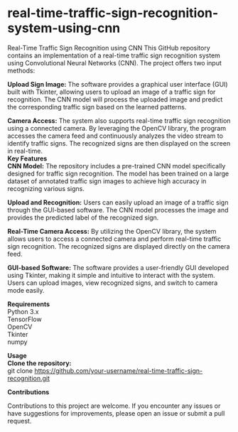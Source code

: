 # real-time-traffic-sign-recognition-system-using-cnn
Real-Time Traffic Sign Recognition using CNN
This GitHub repository contains an implementation of a real-time traffic sign recognition system using Convolutional Neural Networks (CNN). The project offers two input methods:

**Upload Sign Image:** The software provides a graphical user interface (GUI) built with Tkinter, allowing users to upload an image of a traffic sign for recognition. The CNN model will process the uploaded image and predict the corresponding traffic sign based on the learned patterns.

**Camera Access:** The system also supports real-time traffic sign recognition using a connected camera. By leveraging the OpenCV library, the program accesses the camera feed and continuously analyzes the video stream to identify traffic signs. The recognized signs are then displayed on the screen in real-time.      
**Key Features**        
**CNN Model:** The repository includes a pre-trained CNN model specifically designed for traffic sign recognition. The model has been trained on a large dataset of annotated traffic sign images to achieve high accuracy in recognizing various signs.      

**Upload and Recognition:** Users can easily upload an image of a traffic sign through the GUI-based software. The CNN model processes the image and provides the predicted label of the recognized sign.      

**Real-Time Camera Access:** By utilizing the OpenCV library, the system allows users to access a connected camera and perform real-time traffic sign recognition. The recognized signs are displayed directly on the camera feed.      

**GUI-based Software:**  The software provides a user-friendly GUI developed using Tkinter, making it simple and intuitive to interact with the system. Users can upload images, view recognized signs, and switch to camera mode easily.      

      
**Requirements**      
Python 3.x      
TensorFlow      
OpenCV      
Tkinter        
numpy      

**Usage**  
**Clone the repository:**  
git clone https://github.com/your-username/real-time-traffic-sign-recognition.git      

**Contributions**      

Contributions to this project are welcome. If you encounter any issues or have suggestions for improvements, please open an issue or submit a pull request.

